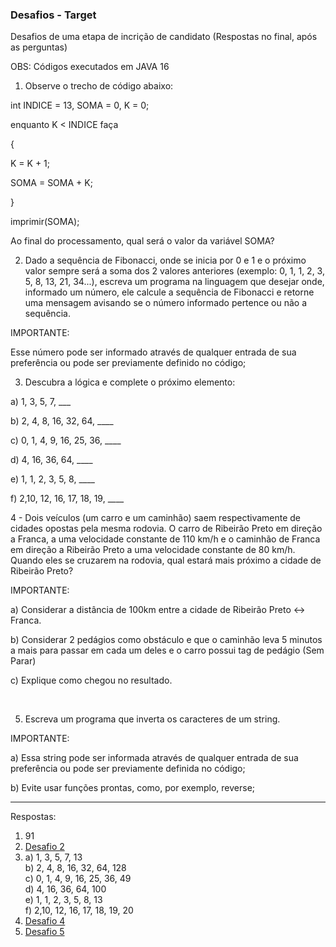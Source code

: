 <h3> Desafios - Target </h3>

Desafios de uma etapa de incrição de candidato (Respostas no final, após as perguntas)

OBS: Códigos executados em JAVA 16

1) Observe o trecho de código abaixo:

int INDICE = 13, SOMA = 0, K = 0;

enquanto K < INDICE faça

{

K = K + 1;

SOMA = SOMA + K;

}

imprimir(SOMA);



Ao final do processamento, qual será o valor da variável SOMA?



2) Dado a sequência de Fibonacci, onde se inicia por 0 e 1 e o próximo valor sempre será a soma dos 2 valores anteriores (exemplo: 0, 1, 1, 2, 3, 5, 8, 13, 21, 34...), escreva um programa na linguagem que desejar onde, informado um número, ele calcule a sequência de Fibonacci e retorne uma mensagem avisando se o número informado pertence ou não a sequência.



IMPORTANTE:

Esse número pode ser informado através de qualquer entrada de sua preferência ou pode ser previamente definido no código;



3) Descubra a lógica e complete o próximo elemento:



a) 1, 3, 5, 7, ___

b) 2, 4, 8, 16, 32, 64, ____

c) 0, 1, 4, 9, 16, 25, 36, ____

d) 4, 16, 36, 64, ____

e) 1, 1, 2, 3, 5, 8, ____

f) 2,10, 12, 16, 17, 18, 19, ____



4 - Dois veículos (um carro e um caminhão) saem respectivamente de cidades opostas pela mesma rodovia. O carro de Ribeirão Preto em direção a Franca, a uma velocidade constante de 110 km/h e o caminhão de Franca em direção a Ribeirão Preto a uma velocidade constante de 80 km/h. Quando eles se cruzarem na rodovia, qual estará mais próximo a cidade de Ribeirão Preto?



IMPORTANTE:

a) Considerar a distância de 100km entre a cidade de Ribeirão Preto <-> Franca.

b) Considerar 2 pedágios como obstáculo e que o caminhão leva 5 minutos a mais para passar em cada um deles e o carro possui tag de pedágio (Sem Parar)

c) Explique como chegou no resultado.

 

5) Escreva um programa que inverta os caracteres de um string.



IMPORTANTE:

a) Essa string pode ser informada através de qualquer entrada de sua preferência ou pode ser previamente definida no código;

b) Evite usar funções prontas, como, por exemplo, reverse;

-----------------------------------------------------------------------------------------------------------------------------------------------

Respostas:

1) 91
2) [Desafio 2](https://github.com/rafaguerino/teste-Target/tree/main/src)
3) a) 1, 3, 5, 7, 13 <br>
b) 2, 4, 8, 16, 32, 64, 128 <br>
c) 0, 1, 4, 9, 16, 25, 36, 49 <br>
d) 4, 16, 36, 64, 100 <br>
e) 1, 1, 2, 3, 5, 8, 13 <br>
f) 2,10, 12, 16, 17, 18, 19, 20 <br>
4) [Desafio 4](https://github.com/rafaguerino/teste-Target/blob/main/Desafio%204.txt)
5) [Desafio 5](https://github.com/rafaguerino/teste-Target/tree/main/src%202)
